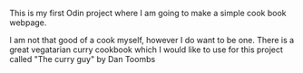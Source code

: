 This is my first Odin project where I am going to make a simple cook book webpage.

I am not that good of a cook myself, however I do want to be one. 
There is a great vegatarian curry cookbook which I would like to use for this project called "The curry guy" by Dan Toombs
